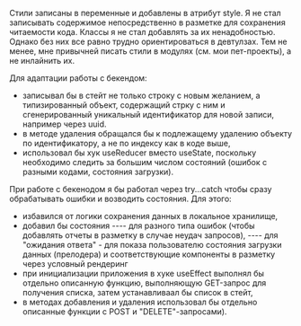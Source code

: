 Стили записаны в переменные и добавлены в атрибут style. Я не стал записывать содержимое непосредственно в разметке для сохранения читаемости кода.
Классы я не стал добавлять за их ненадобностью. Однако без них все равно трудно ориентироваться в девтулзах.
Тем не менее, мне привычней писать стили в модулях (см. мои пет-проекты), а не инлайнить их.

Для адаптации работы с бекендом:

- записывал бы в стейт не только строку с новым желанием, а типизированный объект, содержащий стрку с ним и сгенерированный уникальный идентификатор для новой записи, например через uuid.
- в методе удаления обращался бы к подлежащему удалению объекту по идентификатору, а не по индексу как в коде выше,
- использовал бы хук useReducer вместо useState, поскольку необходимо следить за большим числом состояний (ошибок с разными кодами, состояния загрузки).

При работе с бекенодом я бы работал через try...catch чтобы сразу обрабатывать ошибки и возводить состояния. Для этого:

- избавился от логики сохранения данных в локальное хранилище,
- добавил бы состояния
  ---- для разного типа ошибок (чтобы добавлять отчеты в разметку в случае неудач запросов),
  ---- для "ожидания ответа" - для показа пользователю состояния загрузки данных (прелодера) и соответствующие компоненты в разметку через условный рендеринг
- при инициализации приложения в хуке useEffect выполнял бы отдельно описанную функцию, выполняющую GET-запрос для получения списка, затем устанавливаал бы список в стейт,
- в методах добавления и удаления использовал бы отдельно описанные функции с POST и "DELETE"-запросами).
